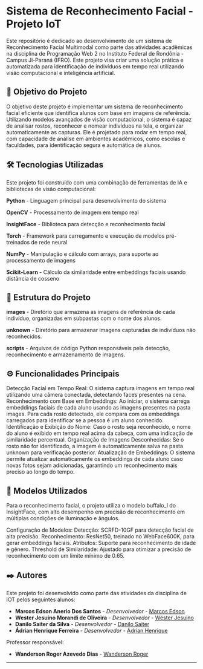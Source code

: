 # Sistema de Reconhecimento Facial - Projeto IoT
Este repositório é dedicado ao desenvolvimento de um sistema de Reconhecimento Facial Multimodal como parte das atividades acadêmicas na disciplina de Programação Web 2 no Instituto Federal de Rondônia - Campus Ji-Paraná (IFRO). Este projeto visa criar uma solução prática e automatizada para identificação de indivíduos em tempo real utilizando visão computacional e inteligência artificial.

## 📌 Objetivo do Projeto
O objetivo deste projeto é implementar um sistema de reconhecimento facial eficiente que identifica alunos com base em imagens de referência. Utilizando modelos avançados de visão computacional, o sistema é capaz de analisar rostos, reconhecer e nomear indivíduos na tela, e organizar automaticamente as capturas. Ele é projetado para rodar em tempo real, com capacidade de análise em ambientes acadêmicos, como escolas e faculdades, para identificação segura e automática de alunos.

## 🛠️ Tecnologias Utilizadas

Este projeto foi construído com uma combinação de ferramentas de IA e bibliotecas de visão computacional:

**Python** - Linguagem principal para desenvolvimento do sistema

**OpenCV** - Processamento de imagem em tempo real

**InsightFace** - Biblioteca para detecção e reconhecimento facial

**Torch** - Framework para carregamento e execução de modelos pré-treinados de rede neural

**NumPy** - Manipulação e cálculo com arrays, para suporte ao processamento de imagens

**Scikit-Learn** - Cálculo da similaridade entre embeddings faciais usando distância de cosseno

## 📐 Estrutura do Projeto
**images** - Diretório que armazena as imagens de referência de cada indivíduo, organizadas em subpastas com o nome dos alunos.

**unknown** - Diretório para armazenar imagens capturadas de indivíduos não reconhecidos.

**scripts** - Arquivos de código Python responsáveis pela detecção, reconhecimento e armazenamento de imagens.

## ⚙️ Funcionalidades Principais

Detecção Facial em Tempo Real: O sistema captura imagens em tempo real utilizando uma câmera conectada, detectando faces presentes na cena.
Reconhecimento com Base em Embeddings: Ao iniciar, o sistema carrega embeddings faciais de cada aluno usando as imagens presentes na pasta images. Para cada rosto detectado, ele compara com os embeddings carregados para identificar se a pessoa é um aluno conhecido.
Identificação e Exibição do Nome: Caso o rosto seja reconhecido, o nome do aluno é exibido em tempo real acima da cabeça, com uma indicação de similaridade percentual.
Organização de Imagens Desconhecidas: Se o rosto não for identificado, a imagem é automaticamente salva na pasta unknown para verificação posterior.
Atualização de Embeddings: O sistema permite atualizar automaticamente os embeddings de cada aluno caso novas fotos sejam adicionadas, garantindo um reconhecimento mais preciso ao longo do tempo.

## 🧪 Modelos Utilizados

Para o reconhecimento facial, o projeto utiliza o modelo buffalo_l do InsightFace, com alto desempenho em precisão de reconhecimento em múltiplas condições de iluminação e ângulos.

Configuração de Modelos:
Detecção: SCRFD-10GF para detecção facial de alta precisão.
Reconhecimento: ResNet50, treinado no WebFace600K, para gerar embeddings faciais.
Atributos: Suporte para reconhecimento de idade e gênero.
Threshold de Similaridade: Ajustado para otimizar a precisão de reconhecimento com um limite mínimo de 0.65.

## ✒️ Autores

Este projeto foi desenvolvido como parte das atividades da disciplina de IOT pelos seguintes alunos:

* **Marcos Edson Anerio Dos Santos** - *Desenvolvedor* - [Marcos Edson](https://github.com/MarcosEdsonAnerio)
* **Wester Jesuino Morandi de Oliveira** - *Desenvolvedor* - [Wester Jesuino](https://github.com/MarcosEdsonAnerio)
* **Danilo Saiter da Silva** - *Desenvolvedor* - [Danilo Saiter](https://github.com/MarcosEdsonAnerio)
* **Ádrian Henrique Ferreira** - *Desenvolvedor* - [Ádrian Henrique](https://github.com/MarcosEdsonAnerio)

Professor responsável:

* **Wanderson Roger Azevedo Dias** - [Wanderson Roger]()

---
